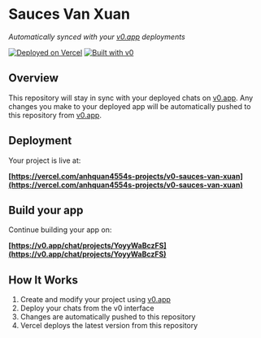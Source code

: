 # Sauces Van Xuan

*Automatically synced with your [v0.app](https://v0.app) deployments*

[![Deployed on Vercel](https://img.shields.io/badge/Deployed%20on-Vercel-black?style=for-the-badge&logo=vercel)](https://vercel.com/anhquan4554s-projects/v0-sauces-van-xuan)
[![Built with v0](https://img.shields.io/badge/Built%20with-v0.app-black?style=for-the-badge)](https://v0.app/chat/projects/YoyyWaBczFS)

## Overview

This repository will stay in sync with your deployed chats on [v0.app](https://v0.app).
Any changes you make to your deployed app will be automatically pushed to this repository from [v0.app](https://v0.app).

## Deployment

Your project is live at:

**[https://vercel.com/anhquan4554s-projects/v0-sauces-van-xuan](https://vercel.com/anhquan4554s-projects/v0-sauces-van-xuan)**

## Build your app

Continue building your app on:

**[https://v0.app/chat/projects/YoyyWaBczFS](https://v0.app/chat/projects/YoyyWaBczFS)**

## How It Works

1. Create and modify your project using [v0.app](https://v0.app)
2. Deploy your chats from the v0 interface
3. Changes are automatically pushed to this repository
4. Vercel deploys the latest version from this repository